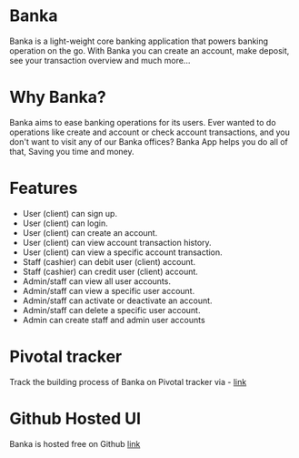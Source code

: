 # Banka
Banka is a light-weight core banking application that powers banking operation on the go. With Banka you can create an account, make deposit, see your transaction overview and much more...

# Why Banka?
Banka aims to ease banking operations for its users. Ever wanted to do operations like create and account or check account transactions, and you 
don't want to visit any of our Banka offices? Banka App helps you do all of that, Saving you time and money.

# Features
* User (client) can sign up.
* User (client) can login.
* User (client) can create an account.
* User (client) can view account transaction history.
* User (client) can view a specific account transaction.
* Staff (cashier) can debit user (client) account.
* Staff (cashier) can credit user (client) account.
* Admin/staff can view all user accounts.
* Admin/staff can view a specific user account.
* Admin/staff can activate or deactivate an account.
* Admin/staff can delete a specific user account.
* Admin can create staff and admin user accounts

# Pivotal tracker
Track the building process of Banka on Pivotal tracker via -  [link](https://www.pivotaltracker.com/n/projects/2319930)

# Github Hosted UI
Banka is hosted free on Github [link](https://encodedbicoding.github.io/banka/UI)


